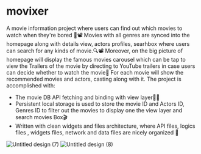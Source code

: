 # movixer

A movie information project where users can find out which movies to watch when they're bored 🤷📽️
Movies with all genres are synced into the homepage along with details view, actors profiles, searhbox where users can search for any kinds of movie.🔍📽️
Moreover, on the big picture of homepage will display the famous movies carousel which can be tap to view the Trailers of the movie by directing to YouTube trailers in case users can decide whether to watch the movie💯 For each movie will show the recommended movies and actors, casting along with it.
The project is accomplished with: 
 - The movie DB API fetching and binding with view layer🧑‍💻
 - Persistent local storage is used to store the movie ID and Actors ID, Genres ID to filter out the movies to display one the view layer and search movies Box🎬
 - Written with clean widgets and files architecture, where API files, logics files , widgets files, network and data files are nicely organized 🎯

![Untitled design (7)](https://github.com/LyNNxMooon/Movixer/assets/112456534/76c8dcca-73c4-48b3-8b47-cc821cd5c2da)
![Untitled design (8)](https://github.com/LyNNxMooon/Movixer/assets/112456534/d6f8b77f-9ffd-45b4-9a8c-360347a723c5)

